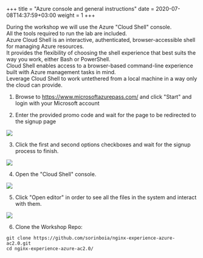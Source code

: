 +++
title = "Azure console and general instructions"
date = 2020-07-08T14:37:59+03:00
weight = 1
+++

During the workshop we will use the Azure "Cloud Shell" console.   
All the tools required to run the lab are included.  
Azure Cloud Shell is an interactive, authenticated, browser-accessible shell for managing Azure resources.   
It provides the flexibility of choosing the shell experience that best suits the way you work, either Bash or PowerShell.  
Cloud Shell enables access to a browser-based command-line experience built with Azure management tasks in mind.  
Leverage Cloud Shell to work untethered from a local machine in a way only the cloud can provide.  

1. Browse to https://www.microsoftazurepass.com/ and click "Start" and login with your Microsoft account  

2. Enter the provided promo code and wait for the page to be redirected to the signup page  

![](/images/azure_setup1.jpg)

3. Click the first and second options checkboxes and wait for the signup process to finish.  

![](/images/azure_setup2.jpg)

4. Open the "Cloud Shell" console.  

![](/images/azure_setup3.jpg)

5. Click "Open editor" in order to see all the files in the system and interact with them.  

![](/images/azure_setup4.jpg)

6. Clone the Workshop Repo:

```
git clone https://github.com/sorinboia/nginx-experience-azure-ac2.0.git
cd nginx-experience-azure-ac2.0/
```